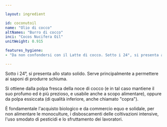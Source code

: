 ```yaml
---

layout: ingredient

id: coconutoil
name: "Olio di cocco"
altNames: "Burro di cocco"
inci: "Cocos Nucifera Oil"
unitWeight: 0.915

features_hygiene:
- "Da non confondersi con il Latte di cocco. Sotto i 24°, si presenta allo stato solido. Serve principalmente a permettere ai saponi di produrre schiuma."

---
```

Sotto i 24°, si presenta allo stato solido. Serve principalmente a permettere ai saponi di produrre schiuma.

Si ottiene dalla polpa fresca della noce di cocco (e in tal caso mantiene il suo profumo ed è più prezioso, e usabile anche a scopo alimentare), oppure da polpa essiccata (di qualità inferiore, anche chiamato "copra").

È fondamentale l'acquisto biologico e da commercio equo e solidale, per non alimentare le monoculture, i disboscamenti delle coltivazioni intensive, l'uso smodato di pesticidi e lo sfruttamento dei lavoratori.